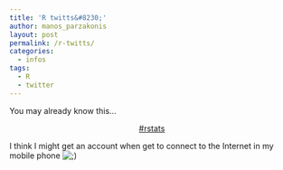 ```yaml
---
title: 'R twitts&#8230;'
author: manos_parzakonis
layout: post
permalink: /r-twitts/
categories:
  - infos
tags:
  - R
  - twitter
---
```

You may already know this&#8230;

<p style="text-align:center;">
  <a href="http://twitter.com/search?q=%23rstats">#rstats</a>
</p>

<p style="text-align:left;">
  I think I might get an account when get to connect to the Internet in my mobile phone <img src="http://i1.wp.com/www.statsravingmad.com/wp-includes/images/smilies/icon_wink.gif?w=768" alt=";)" class="wp-smiley" data-recalc-dims="1" />
</p>